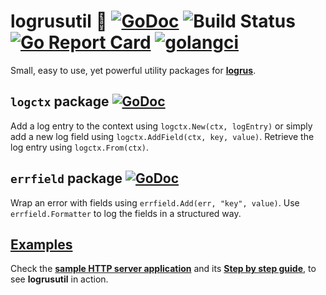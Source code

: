 # logrusutil :hammer: [![GoDoc](https://godoc.org/github.com/go-logrusutil/logrusutil?status.svg)](https://godoc.org/github.com/go-logrusutil/logrusutil) ![Build Status](https://github.com/go-logrusutil/logrusutil/workflows/build/badge.svg) [![Go Report Card](https://goreportcard.com/badge/github.com/go-logrusutil/logrusutil)](https://goreportcard.com/report/github.com/go-logrusutil/logrusutil) [![golangci](https://golangci.com/badges/github.com/go-logrusutil/logrusutil.svg)](https://golangci.com/r/github.com/go-logrusutil/logrusutil)

Small, easy to use, yet powerful utility packages for [**logrus**](https://github.com/sirupsen/logrus).

## `logctx` package [![GoDoc](https://godoc.org/github.com/go-logrusutil/logrusutil/logctx?status.svg)](https://godoc.org/github.com/go-logrusutil/logrusutil/logctx)

Add a log entry to the context using `logctx.New(ctx, logEntry)` or simply add a new log field using `logctx.AddField(ctx, key, value)`. Retrieve the log entry using `logctx.From(ctx)`.

## `errfield` package [![GoDoc](https://godoc.org/github.com/go-logrusutil/logrusutil/errfield?status.svg)](https://godoc.org/github.com/go-logrusutil/logrusutil/errfield)

Wrap an error with fields using `errfield.Add(err, "key", value)`. Use `errfield.Formatter` to log the fields in a structured way.

## [Examples](example)

Check the [**sample HTTP server application**](example) and its [**Step by step guide**](example/README.md#step-by-step-guide), to see **logrusutil** in action.

